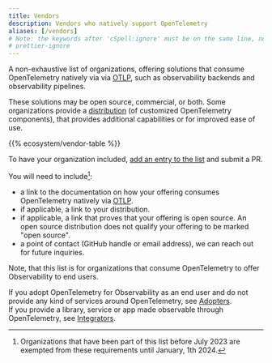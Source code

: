 ```yaml
---
title: Vendors
description: Vendors who natively support OpenTelemetry
aliases: [/vendors]
# Note: the keywords after 'cSpell:ignore' must be on the same line, no wrapping, hence the Prettier ignore directive
# prettier-ignore
---
```


A non-exhaustive list of organizations, offering solutions that consume OpenTelemetry natively via
via [OTLP](/docs/specs/otlp/), such as observability backends and observability pipelines.

These solutions may be open source, commercial, or both. Some organizations
provide a [distribution](/docs/concepts/distributions/) (of customized
OpenTelemetry components), that provides additional capabilities or for improved ease of use.

{{% ecosystem/vendor-table %}}

To have your organization included,
[add an entry to the list](https://github.com/open-telemetry/opentelemetry.io/tree/main/data/ecosystem/vendors.yaml)
and submit a PR.

You will need to include[^existing-entries]:

- a link to the documentation on how your offering consumes OpenTelemetry
  natively via [OTLP](http://localhost:1313/docs/specs/otlp/).
- if applicable, a link to your distribution.
- if applicable, a link that proves that your offering is open source. An open
  source distribution does not qualify your offering to be marked "open source".
- a point of contact (GitHub handle or email address), we can reach out for
  future inquiries.

Note, that this list is for organizations that consume OpenTelemetry to offer
Observability to end users.

If you adopt OpenTelemetry for Observability as an end user and do not provide
any kind of services around OpenTelemetry, see [Adopters](/ecosystem/adopters).
<br /> If you provide a library, service or app made observable through
OpenTelemetry, see [Integrators](/ecosystem/integrations).

[^existing-entries]:
    Organizations that have been part of this list before July 2023 are exempted
    from these requirements until January, 1th 2024.
